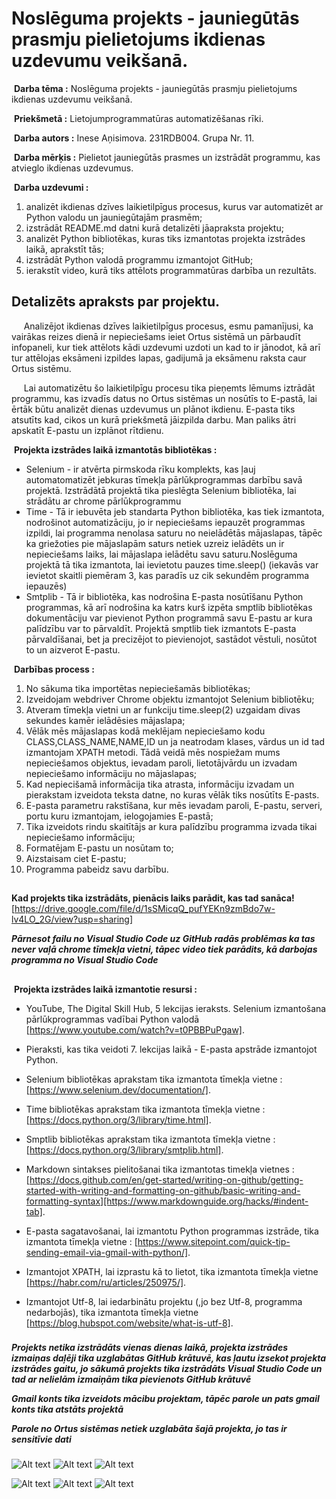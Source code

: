 # Noslēguma projekts - jauniegūtās prasmju pielietojums ikdienas uzdevumu veikšanā.
&nbsp;__Darba tēma :__ Noslēguma projekts - jauniegūtās prasmju pielietojums ikdienas uzdevumu veikšanā.

&nbsp;__Priekšmetā :__ Lietojumprogrammatūras automatizēšanas rīki.

&nbsp;__Darba autors :__ Inese Aņisimova. 231RDB004. Grupa  Nr. 11.

&nbsp;__Darba mērķis :__ Pielietot jauniegūtās prasmes un izstrādāt programmu, kas atvieglo ikdienas uzdevumus.

&nbsp;__Darba uzdevumi :__ 
1. analizēt ikdienas dzīves laikietilpīgus procesus, kurus var automatizēt ar Python valodu un jauniegūtajām prasmēm;
1. izstrādāt README.md datni kurā detalizēti jāapraksta projektu;
1. analizēt Python bibliotēkas, kuras tiks izmantotas projekta izstrādes laikā, aprakstīt tās;
1. izstrādāt Python valodā programmu izmantojot GitHub;
1. ierakstīt video, kurā tiks attēlots programmatūras darbība un rezultāts.

## Detalizēts apraksts par projektu.
&nbsp;&nbsp;&nbsp;&nbsp; Analizējot ikdienas dzīves laikietilpīgus procesus, esmu pamanījusi, ka vairākas reizes dienā ir nepieciešams ieiet Ortus sistēmā un pārbaudīt infopaneli, kur tiek attēlots kādi uzdevumi uzdoti un kad to ir jānodot, kā arī tur attēlojas eksāmeni izpildes lapas, gadijumā ja eksāmenu raksta caur Ortus sistēmu.

&nbsp;&nbsp;&nbsp;&nbsp; Lai automatizētu šo laikietilpīgu procesu tika pieņemts lēmums iztrādāt programmu, kas izvadīs datus no Ortus sistēmas un nosūtīs to E-pastā, lai ērtāk būtu analizēt dienas uzdevumus un plānot ikdienu. E-pasta tiks atsutīts kad, cikos un kurā priekšmetā jāizpilda darbu. Man paliks ātri apskatīt E-pastu un izplānot rītdienu.

&nbsp;__Projekta izstrādes laikā izmantotās bibliotēkas :__ 

* Selenium - ir atvērta pirmskoda rīku komplekts, kas ļauj automatomatizēt jebkuras tīmekļa pārlūkprogrammas darbību savā projektā. Izstrādātā projektā tika pieslēgta Selenium bibliotēka, lai strādātu ar chrome pārlūkprogrammu
* Time - Tā ir iebuvēta jeb standarta Python bibliotēka, kas tiek izmantota, nodrošinot automatizāciju, jo ir nepieciešams iepauzēt programmas izpildi, lai programma nenolasa saturu no neielādētās mājaslapas, tāpēc ka griežoties pie mājaslapām saturs netiek uzreiz ielādēts un ir nepieciešams laiks, lai mājaslapa ielādētu savu saturu.Noslēguma projektā tā tika izmantota, lai ievietotu pauzes time.sleep() (iekavās var ievietot skaitli piemēram 3, kas paradīs uz cik sekundēm programma iepauzēs)
* Smtplib - Tā ir bibliotēka, kas nodrošina E-pasta nosūtīšanu Python programmas, kā arī nodrošina ka katrs kurš izpēta smptlib bibliotēkas dokumentāciju var pievienot Python programmā savu E-pastu ar kura palīdzību var to pārvaldīt. Projektā smptlib tiek izmantots E-pasta pārvaldīšanai, bet ja precizējot to pievienojot, sastādot vēstuli, nosūtot to un aizverot E-pastu.

&nbsp;__Darbības process :__ 
1. No sākuma tika importētas nepieciešamās bibliotēkas;
1. Izveidojam webdriver Chrome objektu izmantojot Selenium bibliotēku;
1. Atveram tīmekļa vietni un ar funkciju time.sleep(2) uzgaidam divas sekundes kamēr ielādēsies mājaslapa;
1. Vēlāk mēs mājaslapas kodā meklējam nepieciešamo kodu CLASS,CLASS_NAME,NAME,ID un ja neatrodam klases, vārdus un id tad izmantojam XPATH metodi. Tādā veidā mēs nospiežam mums nepieciešamos objektus, ievadam paroli, lietotājvārdu un izvadam nepieciešamo informāciju no mājaslapas;
1. Kad nepiecišamā informācija tika atrasta, informāciju izvadam un pierakstam izveidota teksta datne, no kuras vēlāk tiks nosūtīts E-pasts.
1. E-pasta parametru rakstīšana, kur mēs ievadam paroli, E-pastu, serveri, portu kuru izmantojam, ielogojamies E-pastā;
1. Tika izveidots rindu skaitītājs ar kura palīdzību programma izvada tikai nepieciešamo informāciju;
1. Formatējam E-pastu un nosūtam to;
1. Aizstaisam ciet E-pastu;
1. Programma pabeidz savu darbību.
## 
__Kad projekts tika izstrādāts, pienācis laiks parādit, kas tad sanāca!__ [https://drive.google.com/file/d/1sSMicqQ_pufYEKn9zmBdo7w-lv4LO_2G/view?usp=sharing]

__*Pārnesot failu no Visual Studio Code uz GitHub radās problēmas ka tas never vaļā chrome tīmekļa vietni, tāpec video tiek parādits, kā darbojas programma no Visual Studio Code*__

## 
&nbsp;__Projekta izstrādes laikā izmantotie resursi :__ 
* YouTube, The Digital Skill Hub, 5 lekcijas ieraksts. Selenium izmantošana pārlūkprogrammas vadībai Python valodā [https://www.youtube.com/watch?v=t0PBBPuPgaw].

* Pieraksti, kas tika veidoti 7. lekcijas laikā - E-pasta apstrāde izmantojot Python.

* Selenium bibliotēkas aprakstam tika izmantota tīmekļa vietne : [https://www.selenium.dev/documentation/].

* Time bibliotēkas aprakstam tika izmantota tīmekļa vietne : [https://docs.python.org/3/library/time.html].

* Smptlib bibliotēkas aprakstam tika izmantota tīmekļa vietne : [https://docs.python.org/3/library/smtplib.html].

* Markdown sintakses pielitošanai tika izmantotas timekļa vietnes : [https://docs.github.com/en/get-started/writing-on-github/getting-started-with-writing-and-formatting-on-github/basic-writing-and-formatting-syntax][https://www.markdownguide.org/hacks/#indent-tab].

* E-pasta sagatavošanai, lai izmantotu Python programmas izstrāde, tika izmantota tīmekļa vietne : [https://www.sitepoint.com/quick-tip-sending-email-via-gmail-with-python/].

* Izmantojot XPATH, lai izprastu kā to lietot, tika izmantota tīmekļa vietne [https://habr.com/ru/articles/250975/].

* Izmantojot Utf-8, lai iedarbinātu projektu (,jo bez Utf-8, programma nedarbojās), tika izmantota tīmekļa vietne [https://blog.hubspot.com/website/what-is-utf-8].

###
__*Projekts netika izstrādāts vienas dienas laikā, projekta izstrādes izmaiņas daļēji tika uzglabātas GitHub krātuvē, kas ļautu izsekot projekta izstrādes gaitu, jo sākumā projekts tika izstrādāts Visual Studio Code un tad ar nelielām izmaiņām tika pievienots GitHub krātuvē*__

__*Gmail konts tika izveidots mācibu projektam, tāpēc parole un pats gmail konts tika atstāts projektā*__

__*Parole no Ortus sistēmas netiek uzglabāta šajā projekta, jo tas ir sensitīvie dati*__

###

![Alt text](image.png)
![Alt text](image-1.png)
![Alt text](image-2.png)

![Alt text](image-3.png)
![Alt text](image-4.png)
![Alt text](image-5.png)